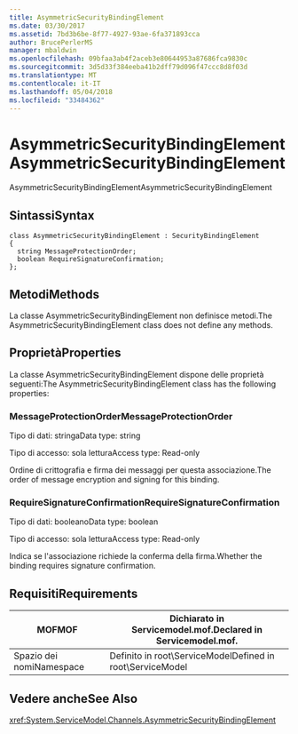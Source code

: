 ```yaml
---
title: AsymmetricSecurityBindingElement
ms.date: 03/30/2017
ms.assetid: 7bd3b6be-8f77-4927-93ae-6fa371893cca
author: BrucePerlerMS
manager: mbaldwin
ms.openlocfilehash: 09bfaa3ab4f2aceb3e80644953a87686fca9830c
ms.sourcegitcommit: 3d5d33f384eeba41b2dff79d096f47ccc8d8f03d
ms.translationtype: MT
ms.contentlocale: it-IT
ms.lasthandoff: 05/04/2018
ms.locfileid: "33484362"
---
```

# <a name="asymmetricsecuritybindingelement"></a><span data-ttu-id="1a7ba-102">AsymmetricSecurityBindingElement</span><span class="sxs-lookup"><span data-stu-id="1a7ba-102">AsymmetricSecurityBindingElement</span></span>
<span data-ttu-id="1a7ba-103">AsymmetricSecurityBindingElement</span><span class="sxs-lookup"><span data-stu-id="1a7ba-103">AsymmetricSecurityBindingElement</span></span>  
  
## <a name="syntax"></a><span data-ttu-id="1a7ba-104">Sintassi</span><span class="sxs-lookup"><span data-stu-id="1a7ba-104">Syntax</span></span>  
  
```  
class AsymmetricSecurityBindingElement : SecurityBindingElement  
{  
  string MessageProtectionOrder;  
  boolean RequireSignatureConfirmation;  
};  
```  
  
## <a name="methods"></a><span data-ttu-id="1a7ba-105">Metodi</span><span class="sxs-lookup"><span data-stu-id="1a7ba-105">Methods</span></span>  
 <span data-ttu-id="1a7ba-106">La classe AsymmetricSecurityBindingElement non definisce metodi.</span><span class="sxs-lookup"><span data-stu-id="1a7ba-106">The AsymmetricSecurityBindingElement class does not define any methods.</span></span>  
  
## <a name="properties"></a><span data-ttu-id="1a7ba-107">Proprietà</span><span class="sxs-lookup"><span data-stu-id="1a7ba-107">Properties</span></span>  
 <span data-ttu-id="1a7ba-108">La classe AsymmetricSecurityBindingElement dispone delle proprietà seguenti:</span><span class="sxs-lookup"><span data-stu-id="1a7ba-108">The AsymmetricSecurityBindingElement class has the following properties:</span></span>  
  
### <a name="messageprotectionorder"></a><span data-ttu-id="1a7ba-109">MessageProtectionOrder</span><span class="sxs-lookup"><span data-stu-id="1a7ba-109">MessageProtectionOrder</span></span>  
 <span data-ttu-id="1a7ba-110">Tipo di dati: stringa</span><span class="sxs-lookup"><span data-stu-id="1a7ba-110">Data type: string</span></span>  
  
 <span data-ttu-id="1a7ba-111">Tipo di accesso: sola lettura</span><span class="sxs-lookup"><span data-stu-id="1a7ba-111">Access type: Read-only</span></span>  
  
 <span data-ttu-id="1a7ba-112">Ordine di crittografia e firma dei messaggi per questa associazione.</span><span class="sxs-lookup"><span data-stu-id="1a7ba-112">The order of message encryption and signing for this binding.</span></span>  
  
### <a name="requiresignatureconfirmation"></a><span data-ttu-id="1a7ba-113">RequireSignatureConfirmation</span><span class="sxs-lookup"><span data-stu-id="1a7ba-113">RequireSignatureConfirmation</span></span>  
 <span data-ttu-id="1a7ba-114">Tipo di dati: booleano</span><span class="sxs-lookup"><span data-stu-id="1a7ba-114">Data type: boolean</span></span>  
  
 <span data-ttu-id="1a7ba-115">Tipo di accesso: sola lettura</span><span class="sxs-lookup"><span data-stu-id="1a7ba-115">Access type: Read-only</span></span>  
  
 <span data-ttu-id="1a7ba-116">Indica se l'associazione richiede la conferma della firma.</span><span class="sxs-lookup"><span data-stu-id="1a7ba-116">Whether the binding requires signature confirmation.</span></span>  
  
## <a name="requirements"></a><span data-ttu-id="1a7ba-117">Requisiti</span><span class="sxs-lookup"><span data-stu-id="1a7ba-117">Requirements</span></span>  
  
|<span data-ttu-id="1a7ba-118">MOF</span><span class="sxs-lookup"><span data-stu-id="1a7ba-118">MOF</span></span>|<span data-ttu-id="1a7ba-119">Dichiarato in Servicemodel.mof.</span><span class="sxs-lookup"><span data-stu-id="1a7ba-119">Declared in Servicemodel.mof.</span></span>|  
|---------|-----------------------------------|  
|<span data-ttu-id="1a7ba-120">Spazio dei nomi</span><span class="sxs-lookup"><span data-stu-id="1a7ba-120">Namespace</span></span>|<span data-ttu-id="1a7ba-121">Definito in root\ServiceModel</span><span class="sxs-lookup"><span data-stu-id="1a7ba-121">Defined in root\ServiceModel</span></span>|  
  
## <a name="see-also"></a><span data-ttu-id="1a7ba-122">Vedere anche</span><span class="sxs-lookup"><span data-stu-id="1a7ba-122">See Also</span></span>  
 <xref:System.ServiceModel.Channels.AsymmetricSecurityBindingElement>
